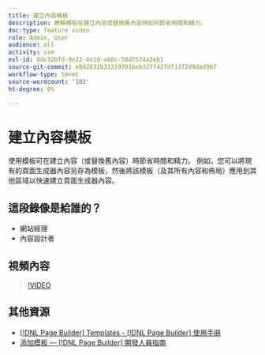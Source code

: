 ```yaml
---
title: 建立內容模板
description: 瞭解模板在建立內容或替換舊內容時如何節省時間和精力。
doc-type: feature video
role: Admin, User
audience: all
activity: use
exl-id: 0dc32bfd-9e22-4e1d-a60c-58d7574a2eb1
source-git-commit: e8d2631b31319701beb327f42fdf1372d9dad9b7
workflow-type: tm+mt
source-wordcount: '102'
ht-degree: 0%

---
```


# 建立內容模板

使用模板可在建立內容（或替換舊內容）時節省時間和精力。 例如，您可以將現有的頁面生成器內容另存為模板，然後將該模板（及其所有內容和佈局）應用到其他區域以快速建立頁面生成器內容。

## 這段錄像是給誰的？

- 網站經理
- 內容設計者

## 視頻內容

>[!VIDEO](https://video.tv.adobe.com/v/343787?quality=12&learn=on)

## 其他資源

- [[!DNL Page Builder] Templates - [!DNL Page Builder] 使用手冊](https://experienceleague.adobe.com/docs/commerce-admin/page-builder/templates.html)
- [添加模板 —  [!DNL Page Builder] 開發人員指南](https://developer.adobe.com/commerce/frontend-core/page-builder/content-types/create/add-templates/)
